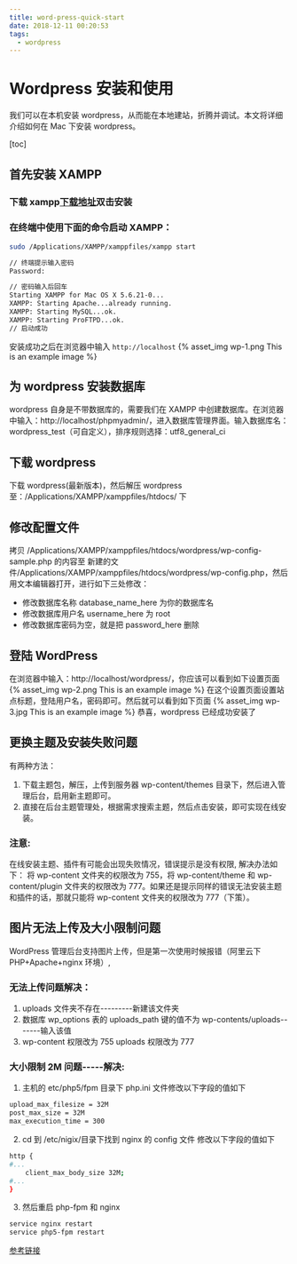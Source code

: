 ```yaml
---
title: word-press-quick-start
date: 2018-12-11 00:20:53
tags:
  - wordpress
---
```


# Wordpress 安装和使用

我们可以在本机安装 wordpress，从而能在本地建站，折腾并调试。本文将详细介绍如何在 Mac 下安装 wordpress。

<!-- more -->

[toc]

## 首先安装 XAMPP

### 下载 xampp[下载地址](https://sourceforge.net/projects/xampp/files/)双击安装

### 在终端中使用下面的命令启动 XAMPP：

```bash
sudo /Applications/XAMPP/xamppfiles/xampp start

// 终端提示输入密码
Password:

// 密码输入后回车
Starting XAMPP for Mac OS X 5.6.21-0...
XAMPP: Starting Apache...already running.
XAMPP: Starting MySQL...ok.
XAMPP: Starting ProFTPD...ok.
// 启动成功
```

安装成功之后在浏览器中输入 `http://localhost`
{% asset_img wp-1.png This is an example image %}

## 为 wordpress 安装数据库

wordpress 自身是不带数据库的，需要我们在 XAMPP 中创建数据库。在浏览器中输入：http://localhost/phpmyadmin/，进入数据库管理界面。输入数据库名：wordpress_test（可自定义），排序规则选择：utf8_general_ci

## 下载 wordpress

下载 wordpress(最新版本)，然后解压 wordpress 至：/Applications/XAMPP/xamppfiles/htdocs/ 下

## 修改配置文件

拷贝 /Applications/XAMPP/xamppfiles/htdocs/wordpress/wp-config-sample.php 的内容至 新建的文件/Applications/XAMPP/xamppfiles/htdocs/wordpress/wp-config.php，然后用文本编辑器打开，进行如下三处修改：

- 修改数据库名称 database_name_here 为你的数据库名
- 修改数据库用户名 username_here 为 root
- 修改数据库密码为空，就是把 password_here 删除

## 登陆 WordPress

在浏览器中输入：http://localhost/wordpress/，你应该可以看到如下设置页面
{% asset_img wp-2.png This is an example image %}
在这个设置页面设置站点标题，登陆用户名，密码即可。然后就可以看到如下页面
{% asset_img wp-3.jpg This is an example image %}
恭喜，wordpress 已经成功安装了

## 更换主题及安装失败问题

有两种方法：

1. 下载主题包，解压，上传到服务器 wp-content/themes 目录下，然后进入管理后台，启用新主题即可。
2. 直接在后台主题管理处，根据需求搜索主题，然后点击安装，即可实现在线安装。

### 注意:

在线安装主题、插件有可能会出现失败情况，错误提示是没有权限,
解决办法如下：
将 wp-content 文件夹的权限改为 755，将 wp-content/theme 和 wp-content/plugin 文件夹的权限改为 777。如果还是提示同样的错误无法安装主题和插件的话，那就只能将 wp-content 文件夹的权限改为 777（下策）。

## 图片无法上传及大小限制问题

WordPress 管理后台支持图片上传，但是第一次使用时候报错（阿里云下 PHP+Apache+nginx 环境）,

### 无法上传问题解决：

1. uploads 文件夹不存在---------新建该文件夹
2. 数据库 wp_options 表的 uploads_path 键的值不为 wp-contents/uploads-------输入该值
3. wp-content 权限改为 755 uploads 权限改为 777

### 大小限制 2M 问题-----解决:

1. 主机的 etc/php5/fpm 目录下 php.ini 文件修改以下字段的值如下

```bash
upload_max_filesize = 32M
post_max_size = 32M
max_execution_time = 300
```

2. cd 到 /etc/nigix/目录下找到 nginx 的 config 文件 修改以下字段的值如下

```bash
http {
#...
    client_max_body_size 32M;
#...
}
```

3. 然后重启 php-fpm 和 nginx

```bash
service nginx restart
service php5-fpm restart
```

[参考链接](https://easyengine.io/tutorials/php/increase-file-upload-size-limit/)
